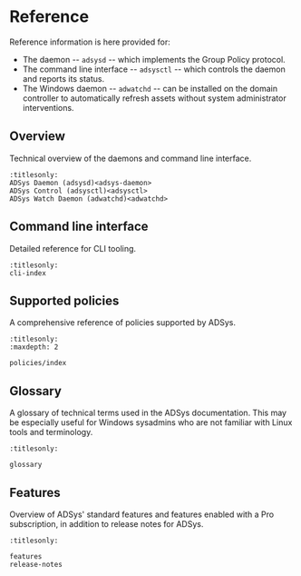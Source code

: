 # Reference

Reference information is here provided for:

* The daemon -- `adsysd` -- which implements the Group Policy protocol.
* The command line interface -- `adsysctl` -- which controls the daemon and reports its status.
* The Windows daemon -- `adwatchd` -- can be installed on the domain controller to
automatically refresh assets without system administrator interventions.

## Overview

Technical overview of the daemons and command line interface.

```{toctree}
:titlesonly:
ADSys Daemon (adsysd)<adsys-daemon>
ADSys Control (adsysctl)<adsysctl>
ADSys Watch Daemon (adwatchd)<adwatchd>
```

## Command line interface

Detailed reference for CLI tooling.

```{toctree}
:titlesonly:
cli-index
```

## Supported policies

A comprehensive reference of policies supported by ADSys.

```{toctree}
:titlesonly:
:maxdepth: 2

policies/index
```

## Glossary

A glossary of technical terms used in the ADSys documentation.
This may be especially useful for Windows sysadmins who are not familiar with
Linux tools and terminology.

```{toctree}
:titlesonly:

glossary
```

## Features

Overview of ADSys' standard features and features enabled with a Pro
subscription, in addition to release notes for ADSys.

```{toctree}
:titlesonly:

features
release-notes
```
